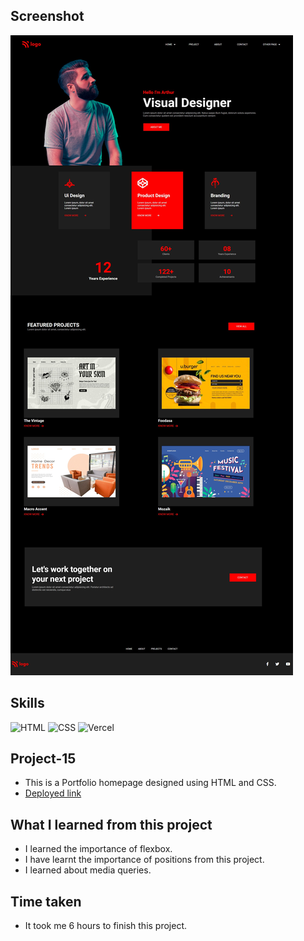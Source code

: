 ## Screenshot
![Project screenshot](./images/project-15%20screenshot.png)

## Skills
![HTML](https://img.shields.io/badge/HTML5-E34F26?style=for-the-badge&logo=html5&logoColor=white) 
![CSS](https://img.shields.io/badge/CSS3-1572B6?style=for-the-badge&logo=css3&logoColor=white)
![Vercel](https://img.shields.io/badge/Vercel-000000?style=for-the-badge&logo=vercel&logoColor=white) 

## Project-15
- This is a Portfolio homepage designed using HTML and CSS.
- [Deployed link](http://robin-project-15.vercel.app/)

## What I learned from this project
- I learned the importance of flexbox.
- I have learnt the importance of positions from this project.
- I learned about media queries.

## Time taken
- It took me 6 hours to finish this project.